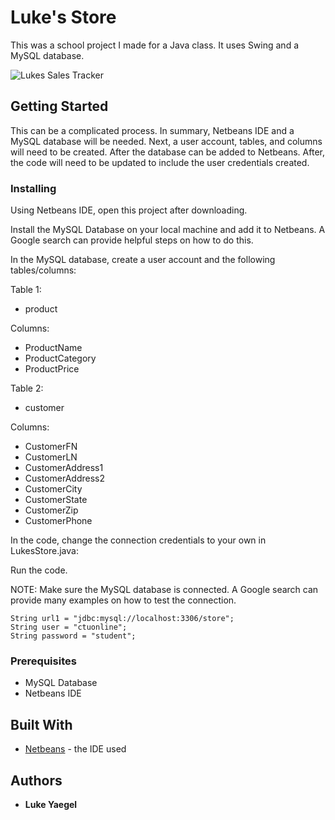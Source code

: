 # Luke's Store

This was a school project I made for a Java class. It uses Swing and a MySQL database. 

![Lukes Sales Tracker](https://image.ibb.co/dBA8jo/lukes_store.png)

## Getting Started
This can be a complicated process. In summary, Netbeans IDE and a MySQL database will be needed.
Next, a user account, tables, and columns will need to be created. After the database can be added to Netbeans. 
After, the code will need to be updated to include the user credentials created. 

### Installing
Using Netbeans IDE, open this project after downloading. 

Install the MySQL Database on your local machine and add it to Netbeans. A Google search can provide helpful steps on how to do this.

In the MySQL database, create a user account and the following tables/columns:

Table 1:
* product

Columns: 
* ProductName 
* ProductCategory
* ProductPrice


Table 2: 
* customer 

Columns:
* CustomerFN
* CustomerLN
* CustomerAddress1
* CustomerAddress2
* CustomerCity
* CustomerState
* CustomerZip
* CustomerPhone

In the code, change the connection credentials to your own in LukesStore.java:

Run the code.

NOTE: Make sure the MySQL database is connected. A Google search can provide many examples on how to test the connection. 

```
String url1 = "jdbc:mysql://localhost:3306/store";
String user = "ctuonline";
String password = "student";
```

### Prerequisites

* MySQL Database
* Netbeans IDE

## Built With

* [Netbeans](https://netbeans.org/downloads/) - the IDE used

## Authors

* **Luke Yaegel**
